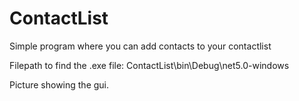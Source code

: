 # ContactList
Simple program where you can add contacts to your contactlist

Filepath to find the .exe file: ContactList\bin\Debug\net5.0-windows

Picture showing the gui.
